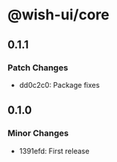 # @wish-ui/core

## 0.1.1

### Patch Changes

- dd0c2c0: Package fixes

## 0.1.0

### Minor Changes

- 1391efd: First release
